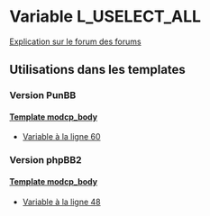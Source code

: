 # Variable L_USELECT_ALL
[Explication sur le forum des forums](http://forum.forumactif.com/t294113-listing-des-variables#L_USELECT_ALL)

## Utilisations dans les templates

### Version PunBB

#### [Template modcp_body](punbb/modcp_body.md)
* [Variable à la ligne 60](../punbb/modcp_body.tpl#L60)

### Version phpBB2

#### [Template modcp_body](subsilver/modcp_body.md)
* [Variable à la ligne 48](../subsilver/modcp_body.tpl#L48)